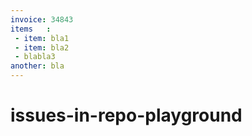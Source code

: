 ```yaml
---
invoice: 34843
items   :
 - item: bla1
 - item: bla2
 - blabla3
another: bla
---
```


# issues-in-repo-playground
